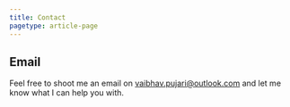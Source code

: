 ```yaml
---
title: Contact
pagetype: article-page
---
```


## Email
Feel free to shoot me an email on [vaibhav.pujari@outlook.com](mailto:vaibhav.pujari@outlook.com) and let me know what I can help you with.
